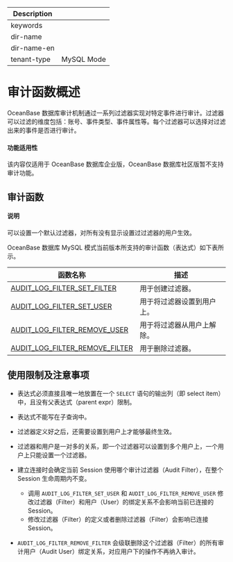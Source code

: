 | Description   |                 |
|---------------|-----------------|
| keywords      |                 |
| dir-name      |                 |
| dir-name-en   |                 |
| tenant-type   | MySQL Mode      |

# 审计函数概述

OceanBase 数据库审计机制通过一系列过滤器实现对特定事件进行审计。过滤器可以过滤的维度包括：账号、事件类型、事件属性等。每个过滤器可以选择对过滤出来的事件是否进行审计。

<main id="notice" >
  <h4>功能适用性</h4>
  <p>该内容仅适用于 OceanBase 数据库企业版，OceanBase 数据库社区版暂不支持审计功能。</p>
</main>

## 审计函数

<main id="notice" type='explain'>
  <h4>说明</h4>
  <p>可以设置一个默认过滤器，对所有没有显示设置过过滤器的用户生效。</p>
</main>

OceanBase 数据库 MySQL 模式当前版本所支持的审计函数（表达式）如下表所示。

| **函数名称** | **描述** |
| ------------ | -------- |
| [AUDIT_LOG_FILTER_SET_FILTER](400.audit-log-filter-set-filter-of-mysql-mode.md)       | 用于创建过滤器。|
| [AUDIT_LOG_FILTER_SET_USER](500.audit-log-filter-set-user-of-mysql-mode.md)           | 用于将过滤器设置到用户上。|
| [AUDIT_LOG_FILTER_REMOVE_USER](300.audit-log-filter-remove-user-of-mysql-mode.md)     | 用于将过滤器从用户上解除。|
| [AUDIT_LOG_FILTER_REMOVE_FILTER](200.audit-log-filter-remove-filter-of-mysql-mode.md) | 用于删除过滤器。|

## 使用限制及注意事项

* 表达式必须直接且唯一地放置在一个 `SELECT` 语句的输出列（即 select item）中，且没有父表达式（parent expr）限制。
* 表达式不能写在子查询中。
* 过滤器定义好之后，还需要设置到用户上才能够最终生效。
* 过滤器和用户是一对多的关系，即一个过滤器可以设置到多个用户上，一个用户上只能设置一个过滤器。
* 建立连接时会确定当前 Session 使用哪个审计过滤器（Audit Filter），在整个 Session 生命周期内不变。

  * 调用 `AUDIT_LOG_FILTER_SET_USER` 和 `AUDIT_LOG_FILTER_REMOVE_USER` 修改过滤器（Filter）和用户（User）的绑定关系不会影响当前已连接的 Session。
  * 修改过滤器（Filter）的定义或者删除过滤器（Filter）会影响已连接 Session。

* `AUDIT_LOG_FILTER_REMOVE_FILTER` 会级联删除这个过滤器（Filter）的所有审计用户（Audit User）绑定关系，对应用户下的操作不再纳入审计。
